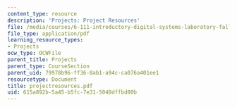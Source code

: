 ```yaml
---
content_type: resource
description: 'Projects: Project Resources'
file: /media/courses/6-111-introductory-digital-systems-laboratory-fall-2002/615a892b5a45b5fc7e315048dffbd80b_projectresources.pdf
file_type: application/pdf
learning_resource_types:
- Projects
ocw_type: OCWFile
parent_title: Projects
parent_type: CourseSection
parent_uid: 79978b96-ff36-8ab1-a94c-ca076a401ee1
resourcetype: Document
title: projectresources.pdf
uid: 615a892b-5a45-b5fc-7e31-5048dffbd80b
---
```

